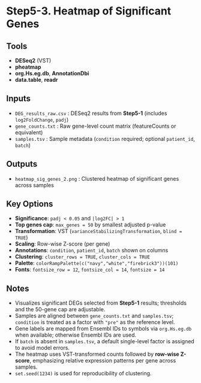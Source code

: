 # Step5-3. Heatmap of Significant Genes

## Tools
- **DESeq2** (VST)
- **pheatmap**
- **org.Hs.eg.db**, **AnnotationDbi**
- **data.table**, **readr**

## Inputs
- `DEG_results_raw.csv` : DESeq2 results from **Step5-1** (includes `log2FoldChange`, `padj`)  
- `gene_counts.txt` : Raw gene-level count matrix (featureCounts or equivalent)  
- `samples.tsv` : Sample metadata (`condition` required; optional `patient_id`, `batch`)  

## Outputs
- `heatmap_sig_genes_2.png` : Clustered heatmap of significant genes across samples

## Key Options
- **Significance**: `padj < 0.05` and `|log2FC| > 1`  
- **Top genes cap**: `max_genes = 50` by smallest adjusted p-value  
- **Transformation**: VST (`varianceStabilizingTransformation`, `blind = TRUE`)  
- **Scaling**: Row-wise Z-score (per gene)  
- **Annotations**: `condition`, `patient_id`, `batch` shown on columns  
- **Clustering**: `cluster_rows = TRUE`, `cluster_cols = TRUE`  
- **Palette**: `colorRampPalette(c("navy","white","firebrick3"))(101)`  
- **Fonts**: `fontsize_row = 12`, `fontsize_col = 14`, `fontsize = 14`

## Notes
- Visualizes significant DEGs selected from **Step5-1** results; thresholds and the 50-gene cap are adjustable.  
- Samples are aligned between `gene_counts.txt` and `samples.tsv`; `condition` is treated as a factor with `"pre"` as the reference level.  
- Gene labels are mapped from Ensembl IDs to symbols via `org.Hs.eg.db` when available; otherwise Ensembl IDs are used.  
- If `batch` is absent in `samples.tsv`, a default single-level factor is assigned to avoid model errors.  
- The heatmap uses VST-transformed counts followed by **row-wise Z-score**, emphasizing relative expression patterns per gene across samples.  
- `set.seed(1234)` is used for reproducibility of clustering.  
